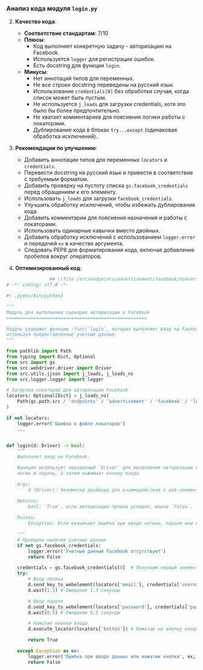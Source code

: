 ### **Анализ кода модуля `login.py`**

2. **Качество кода**:
   - **Соответствие стандартам**: 7/10
   - **Плюсы**:
     - Код выполняет конкретную задачу - авторизацию на Facebook.
     - Используется `logger` для регистрации ошибок.
     - Есть docstring для функции `login`.
   - **Минусы**:
     - Нет аннотаций типов для переменных.
     - Не все строки docstring переведены на русский язык.
     - Использование `credentials[0]` без обработки случая, когда список может быть пустым.
     - Не используется `j_loads` для загрузки credentials, хотя это было бы более предпочтительно.
     - Не хватает комментариев для пояснения логики работы с локаторами.
     - Дублирование кода в блоках `try...except` (одинаковая обработка исключений).

3. **Рекомендации по улучшению**:
   - Добавить аннотации типов для переменных `locators` и `credentials`.
   - Перевести docstring на русский язык и привести в соответствие с требуемым форматом.
   - Добавить проверку на пустоту списка `gs.facebook_credentials` перед обращением к его элементу.
   - Использовать `j_loads` для загрузки `facebook_credentials`.
   - Улучшить обработку исключений, чтобы избежать дублирования кода.
   - Добавить комментарии для пояснения назначения и работы с локаторами.
   - Использовать одинарные кавычки вместо двойных.
   - Добавить обработку исключений с использованием `logger.error` и передачей `ex` в качестве аргумента.
   - Следовать PEP8 для форматирования кода, включая добавление пробелов вокруг операторов.

4. **Оптимизированный код**:

```python
                ## \\file /src/endpoints/advertisement/facebook/scenarios/login.py
# -*- coding: utf-8 -*-

#! .pyenv/bin/python3

"""
Модуль для выполнения сценария авторизации в Facebook
====================================================

Модуль содержит функцию :func:`login`, которая выполняет вход на Facebook,
используя предоставленные учетные данные.
"""

from pathlib import Path
from typing import Dict, Optional
from src import gs
from src.webdriver.driver import Driver
from src.utils.jjson import j_loads, j_loads_ns
from src.logger.logger import logger

# Загрузка локаторов для авторизации Facebook
locators: Optional[Dict] = j_loads_ns(
    Path(gs.path.src / 'endpoints' / 'advertisement' / 'facebook' / 'locators' / 'login.json')
)

if not locators:
    logger.error('Ошибка в файле локаторов')
    ...


def login(d: Driver) -> bool:
    """
    Выполняет вход на Facebook.

    Функция использует переданный `Driver` для выполнения авторизации на Facebook, заполняя
    логин и пароль, а затем нажимает кнопку входа.

    Args:
        d (Driver): Экземпляр драйвера для взаимодействия с веб-элементами.

    Returns:
        bool: `True`, если авторизация прошла успешно, иначе `False`.
    
    Raises:
        Exception: Если возникает ошибка при вводе логина, пароля или нажатии кнопки.

    """
    # Проверка наличия учетных данных
    if not gs.facebook_credentials:
        logger.error('Учетные данные Facebook отсутствуют')
        return False

    credentials = gs.facebook_credentials[0]  # Получаем первый элемент из списка учетных данных
    try:
        # Ввод логина
        d.send_key_to_webelement(locators['email'], credentials['username']) # Ввод логина
        d.wait(1.3) # Ожидание 1.3 секунды

        # Ввод пароля
        d.send_key_to_webelement(locators['password'], credentials['password']) # Ввод пароля
        d.wait(0.5) # Ожидание 0.5 секунды

        # Нажатие кнопки входа
        d.execute_locator(locators['button']) # Нажатие на кнопку входа

        return True

    except Exception as ex:
        logger.error('Ошибка при вводе данных или нажатии кнопки', ex, exc_info=True)
        return False